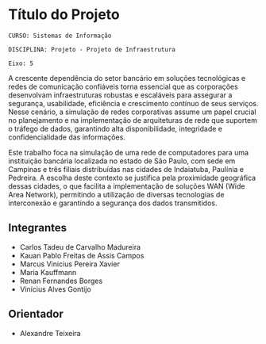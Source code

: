 # Título do Projeto

`CURSO: Sistemas de Informação`

`DISCIPLINA: Projeto - Projeto de Infraestrutura`

`Eixo: 5`

  A crescente dependência do setor bancário em soluções tecnológicas e redes de comunicação confiáveis torna essencial que as corporações desenvolvam infraestruturas robustas e escaláveis para assegurar a segurança, usabilidade, eficiência e crescimento contínuo de seus serviços. Nesse cenário, a simulação de redes corporativas assume um papel crucial no planejamento e na implementação de arquiteturas de rede que suportem o tráfego de dados, garantindo alta disponibilidade, integridade e confidencialidade das informações.

  Este trabalho foca na simulação de uma rede de computadores para uma instituição bancária localizada no estado de São Paulo, com sede em Campinas e três filiais distribuídas nas cidades de Indaiatuba, Paulínia e Pedreira. A escolha deste contexto se justifica pela proximidade geográfica dessas cidades, o que facilita a implementação de soluções WAN (Wide Area Network), permitindo a utilização de diversas tecnologias de interconexão e garantindo a segurança dos dados transmitidos.


## Integrantes

* Carlos Tadeu de Carvalho Madureira
* Kauan Pablo Freitas de Assis Campos
* Marcus Vinicius Pereira Xavier
* Maria Kauffmann
* Renan Fernandes Borges
* Vinícius Alves Gontijo

## Orientador

* Alexandre Teixeira


